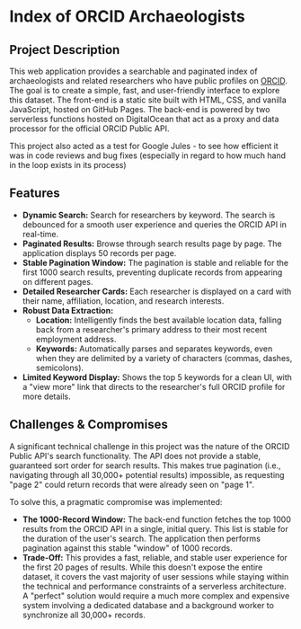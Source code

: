 # Index of ORCID Archaeologists

## Project Description

This web application provides a searchable and paginated index of archaeologists and related researchers who have public profiles on [ORCID](https://orcid.org/). The goal is to create a simple, fast, and user-friendly interface to explore this dataset. The front-end is a static site built with HTML, CSS, and vanilla JavaScript, hosted on GitHub Pages. The back-end is powered by two serverless functions hosted on DigitalOcean that act as a proxy and data processor for the official ORCID Public API.

This project also acted as a test for Google Jules - to see how efficient it was in code reviews and bug fixes (especially in regard to how much hand in the loop exists in its process)

## Features

*   **Dynamic Search:** Search for researchers by keyword. The search is debounced for a smooth user experience and queries the ORCID API in real-time.
*   **Paginated Results:** Browse through search results page by page. The application displays 50 records per page.
*   **Stable Pagination Window:** The pagination is stable and reliable for the first 1000 search results, preventing duplicate records from appearing on different pages.
*   **Detailed Researcher Cards:** Each researcher is displayed on a card with their name, affiliation, location, and research interests.
*   **Robust Data Extraction:**
    *   **Location:** Intelligently finds the best available location data, falling back from a researcher's primary address to their most recent employment address.
    *   **Keywords:** Automatically parses and separates keywords, even when they are delimited by a variety of characters (commas, dashes, semicolons).
*   **Limited Keyword Display:** Shows the top 5 keywords for a clean UI, with a "view more" link that directs to the researcher's full ORCID profile for more details.

## Challenges & Compromises

A significant technical challenge in this project was the nature of the ORCID Public API's search functionality. The API does not provide a stable, guaranteed sort order for search results. This makes true pagination (i.e., navigating through all 30,000+ potential results) impossible, as requesting "page 2" could return records that were already seen on "page 1".

To solve this, a pragmatic compromise was implemented:

*   **The 1000-Record Window:** The back-end function fetches the top 1000 results from the ORCID API in a single, initial query. This list is stable for the duration of the user's search. The application then performs pagination against this stable "window" of 1000 records.
*   **Trade-Off:** This provides a fast, reliable, and stable user experience for the first 20 pages of results. While this doesn't expose the entire dataset, it covers the vast majority of user sessions while staying within the technical and performance constraints of a serverless architecture. A "perfect" solution would require a much more complex and expensive system involving a dedicated database and a background worker to synchronize all 30,000+ records.
